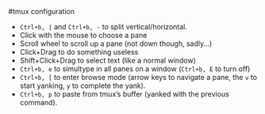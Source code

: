 #tmux configuration

* `Ctrl+b, |` and `Ctrl+b, -` to split vertical/horizontal.
* Click with the mouse to choose a pane
* Scroll wheel to scroll up a pane (not down though, sadly…)
* Click+Drag to do something useless
* Shift+Click+Drag to select text (like a normal window)
* `Ctrl+b, e` to simultype in all panes on a window (`Ctrl+b, E` to turn off)
* `Ctrl+b, [` to enter browse mode (arrow keys to navigate a pane, the `v` to start yanking, `y` to complete the yank).
* `Ctrl+b, p` to paste from tmux’s buffer (yanked with the previous command).

